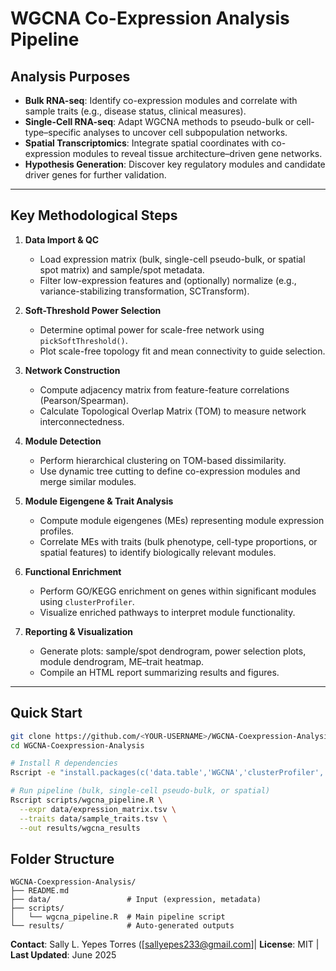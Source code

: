 # **WGCNA Co-Expression Analysis Pipeline**

## **Analysis Purposes**

* **Bulk RNA-seq**: Identify co-expression modules and correlate with sample traits (e.g., disease status, clinical measures).
* **Single-Cell RNA-seq**: Adapt WGCNA methods to pseudo-bulk or cell-type–specific analyses to uncover cell subpopulation networks.
* **Spatial Transcriptomics**: Integrate spatial coordinates with co-expression modules to reveal tissue architecture–driven gene networks.
* **Hypothesis Generation**: Discover key regulatory modules and candidate driver genes for further validation.

---

## **Key Methodological Steps**

1. **Data Import & QC**

   * Load expression matrix (bulk, single-cell pseudo-bulk, or spatial spot matrix) and sample/spot metadata.
   * Filter low-expression features and (optionally) normalize (e.g., variance-stabilizing transformation, SCTransform).

2. **Soft-Threshold Power Selection**

   * Determine optimal power for scale-free network using `pickSoftThreshold()`.
   * Plot scale-free topology fit and mean connectivity to guide selection.

3. **Network Construction**

   * Compute adjacency matrix from feature-feature correlations (Pearson/Spearman).
   * Calculate Topological Overlap Matrix (TOM) to measure network interconnectedness.

4. **Module Detection**

   * Perform hierarchical clustering on TOM-based dissimilarity.
   * Use dynamic tree cutting to define co-expression modules and merge similar modules.

5. **Module Eigengene & Trait Analysis**

   * Compute module eigengenes (MEs) representing module expression profiles.
   * Correlate MEs with traits (bulk phenotype, cell-type proportions, or spatial features) to identify biologically relevant modules.

6. **Functional Enrichment**

   * Perform GO/KEGG enrichment on genes within significant modules using `clusterProfiler`.
   * Visualize enriched pathways to interpret module functionality.

7. **Reporting & Visualization**

   * Generate plots: sample/spot dendrogram, power selection plots, module dendrogram, ME–trait heatmap.
   * Compile an HTML report summarizing results and figures.

---

## **Quick Start**

```bash
git clone https://github.com/<YOUR-USERNAME>/WGCNA-Coexpression-Analysis.git
cd WGCNA-Coexpression-Analysis

# Install R dependencies
Rscript -e "install.packages(c('data.table','WGCNA','clusterProfiler','org.Hs.eg.db','ggplot2','pheatmap','optparse')); BiocManager::install(c('DESeq2','limma','GSVA'))"

# Run pipeline (bulk, single-cell pseudo-bulk, or spatial)
Rscript scripts/wgcna_pipeline.R \
  --expr data/expression_matrix.tsv \
  --traits data/sample_traits.tsv \
  --out results/wgcna_results
```

## **Folder Structure**

```text
WGCNA-Coexpression-Analysis/
├── README.md             
├── data/                 # Input (expression, metadata)
├── scripts/
│   └── wgcna_pipeline.R  # Main pipeline script
└── results/              # Auto-generated outputs
```

**Contact**: Sally L. Yepes Torres ([sallyepes233@gmail.com]| **License**: MIT | **Last Updated**: June 2025
